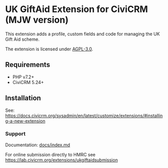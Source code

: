 # UK GiftAid Extension for CiviCRM (MJW version)

This extension adds a profile, custom fields and code for managing the UK Gift Aid scheme.

The extension is licensed under [AGPL-3.0](LICENSE.txt).

## Requirements

* PHP v7.2+
* CiviCRM 5.24+

## Installation

See: https://docs.civicrm.org/sysadmin/en/latest/customize/extensions/#installing-a-new-extension

### Support
Documentation: [docs/index.md](/docs/index.md)

For online submission directly to HMRC see https://lab.civicrm.org/extensions/ukgiftaidsubmission

